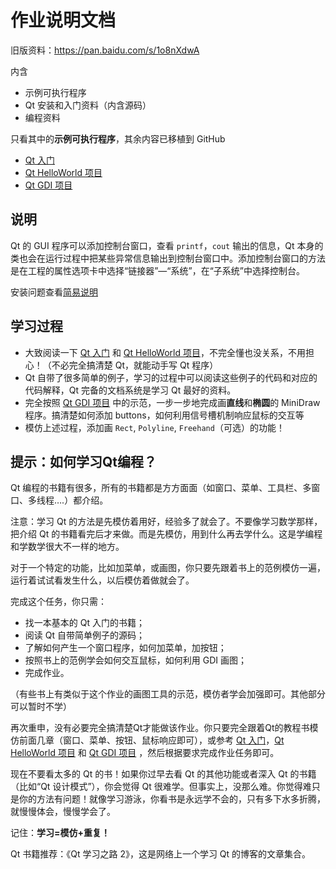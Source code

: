 # 作业说明文档

旧版资料：https://pan.baidu.com/s/1o8nXdwA

内含

- 示例可执行程序
- Qt 安装和入门资料（内含源码）
- 编程资料

只看其中的**示例可执行程序**，其余内容已移植到 GitHub

- [Qt 入门](QtIntro,md) 
- [Qt HelloWorld 项目](QtHello.md) 
- [Qt GDI 项目](QtGDI.md) 

## 说明

Qt 的 GUI 程序可以添加控制台窗口，查看 `printf`，`cout` 输出的信息，Qt 本身的类也会在运行过程中把某些异常信息输出到控制台窗口中。添加控制台窗口的方法是在工程的属性选项卡中选择“链接器”—“系统”，在“子系统”中选择控制台。

安装问题查看[简易说明](../../../Softwares/Qt.md) 

## 学习过程

- 大致阅读一下 [Qt 入门](QtIntro,md) 和 [Qt HelloWorld 项目](QtHello.md)，不完全懂也没关系，不用担心！（不必完全搞清楚 Qt，就能动手写 Qt 程序）
- Qt 自带了很多简单的例子，学习的过程中可以阅读这些例子的代码和对应的代码解释，Qt 完备的文档系统是学习 Qt 最好的资料。
- 完全按照 [Qt GDI 项目](QtGDI.md) 中的示范，一步一步地完成画**直线**和**椭圆**的 MiniDraw 程序。搞清楚如何添加 buttons，如何利用信号槽机制响应鼠标的交互等
- 模仿上述过程，添加画 `Rect`, `Polyline`, `Freehand`（可选）的功能！

## 提示：如何学习Qt编程？

Qt 编程的书籍有很多，所有的书籍都是方方面面（如窗口、菜单、工具栏、多窗口、多线程….）都介绍。

注意：学习 Qt 的方法是先模仿着用好，经验多了就会了。不要像学习数学那样，把介绍 Qt 的书籍看完后才来做。而是先模仿，用到什么再去学什么。这是学编程和学数学很大不一样的地方。

对于一个特定的功能，比如加菜单，或画图，你只要先跟着书上的范例模仿一遍，运行着试试看发生什么，以后模仿着做就会了。

完成这个任务，你只需：

- 找一本基本的 Qt 入门的书籍；
- 阅读 Qt 自带简单例子的源码；
- 了解如何产生一个窗口程序，如何加菜单，加按钮；
- 按照书上的范例学会如何交互鼠标，如何利用 GDI 画图；
- 完成作业。

（有些书上有类似于这个作业的画图工具的示范，模仿者学会加强即可。其他部分可以暂时不学）

再次重申，没有必要完全搞清楚Qt才能做该作业。你只要完全跟着Qt的教程书模仿前面几章（窗口、菜单、按钮、鼠标响应即可），或参考 [Qt 入门](QtIntro,md)，[Qt HelloWorld 项目](QtHello.md) 和 [Qt GDI 项目](QtGDI.md) ，然后根据要求完成作业任务即可。

现在不要看太多的 Qt 的书！如果你过早去看 Qt 的其他功能或者深入 Qt 的书籍（比如“Qt 设计模式”），你会觉得 Qt 很难学。但事实上，没那么难。你觉得难只是你的方法有问题！就像学习游泳，你看书是永远学不会的，只有多下水多折腾，就慢慢体会，慢慢学会了。

记住：**学习=模仿+重复！**

Qt 书籍推荐：《Qt 学习之路 2》，这是网络上一个学习 Qt 的博客的文章集合。

